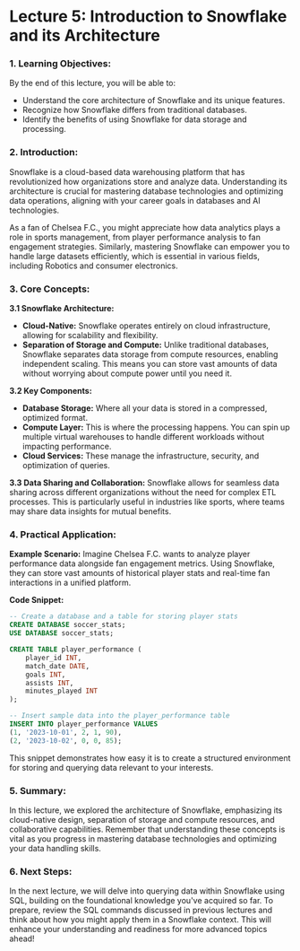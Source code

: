 # Lecture 5: Introduction to Snowflake and its Architecture

### 1. Learning Objectives:
By the end of this lecture, you will be able to:
- Understand the core architecture of Snowflake and its unique features.
- Recognize how Snowflake differs from traditional databases.
- Identify the benefits of using Snowflake for data storage and processing.

### 2. Introduction:
Snowflake is a cloud-based data warehousing platform that has revolutionized how organizations store and analyze data. Understanding its architecture is crucial for mastering database technologies and optimizing data operations, aligning with your career goals in databases and AI technologies.

As a fan of Chelsea F.C., you might appreciate how data analytics plays a role in sports management, from player performance analysis to fan engagement strategies. Similarly, mastering Snowflake can empower you to handle large datasets efficiently, which is essential in various fields, including Robotics and consumer electronics.

### 3. Core Concepts:
**3.1 Snowflake Architecture:**
- **Cloud-Native:** Snowflake operates entirely on cloud infrastructure, allowing for scalability and flexibility.
- **Separation of Storage and Compute:** Unlike traditional databases, Snowflake separates data storage from compute resources, enabling independent scaling. This means you can store vast amounts of data without worrying about compute power until you need it.

**3.2 Key Components:**
- **Database Storage:** Where all your data is stored in a compressed, optimized format.
- **Compute Layer:** This is where the processing happens. You can spin up multiple virtual warehouses to handle different workloads without impacting performance.
- **Cloud Services:** These manage the infrastructure, security, and optimization of queries.

**3.3 Data Sharing and Collaboration:**
Snowflake allows for seamless data sharing across different organizations without the need for complex ETL processes. This is particularly useful in industries like sports, where teams may share data insights for mutual benefits.

### 4. Practical Application:
**Example Scenario:**
Imagine Chelsea F.C. wants to analyze player performance data alongside fan engagement metrics. Using Snowflake, they can store vast amounts of historical player stats and real-time fan interactions in a unified platform.

**Code Snippet:**
```sql
-- Create a database and a table for storing player stats
CREATE DATABASE soccer_stats;
USE DATABASE soccer_stats;

CREATE TABLE player_performance (
    player_id INT,
    match_date DATE,
    goals INT,
    assists INT,
    minutes_played INT
);

-- Insert sample data into the player_performance table
INSERT INTO player_performance VALUES 
(1, '2023-10-01', 2, 1, 90),
(2, '2023-10-02', 0, 0, 85);
```
This snippet demonstrates how easy it is to create a structured environment for storing and querying data relevant to your interests.

### 5. Summary:
In this lecture, we explored the architecture of Snowflake, emphasizing its cloud-native design, separation of storage and compute resources, and collaborative capabilities. Remember that understanding these concepts is vital as you progress in mastering database technologies and optimizing your data handling skills.

### 6. Next Steps:
In the next lecture, we will delve into querying data within Snowflake using SQL, building on the foundational knowledge you've acquired so far. To prepare, review the SQL commands discussed in previous lectures and think about how you might apply them in a Snowflake context. This will enhance your understanding and readiness for more advanced topics ahead!